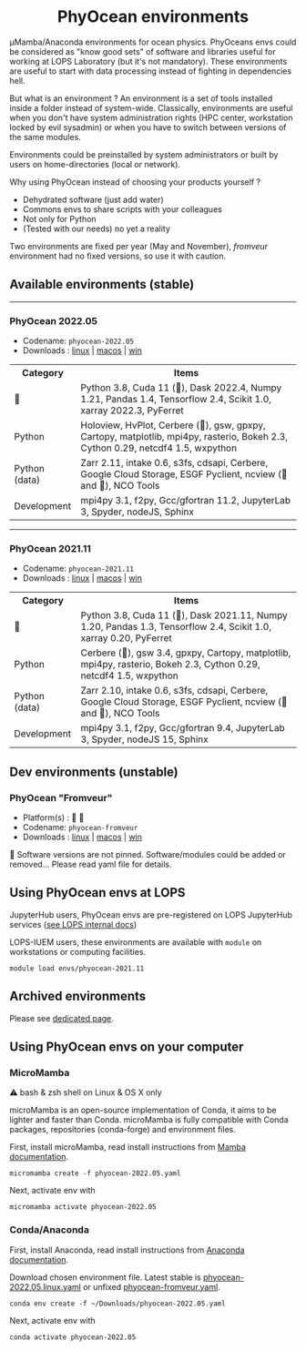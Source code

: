 <h1 align="center">PhyOcean environments</h1>

µMamba/Anaconda environments for ocean physics. PhyOceans envs could be considered as "know good sets" of software and libraries useful for working at LOPS Laboratory (but it's not mandatory). These environments are useful to start with data processing instead of fighting in dependencies hell.

But what is an environment ? An environment is a set of tools installed inside a folder instead of system-wide. Classically, environments are useful when you don't have system administration rights (HPC center, workstation locked by evil sysadmin) or when you have to switch between versions of the same modules.

Environments could be preinstalled by system administrators or built by users on home-directories (local or network).

Why using PhyOcean instead of choosing your products yourself ?
 * Dehydrated software (just add water)
 * Commons envs to share scripts with your colleagues
 * Not only for Python
 * (Tested with our needs) no yet a reality

Two environments are fixed per year (May and November), *fromveur* environment had no fixed versions, so use it with caution.

## Available environments (stable)

--------
### PhyOcean 2022.05
* Codename: `phyocean-2022.05`
* Downloads : [linux](https://raw.githubusercontent.com/umr-lops/phyocean-envs/main/envs/phyocean-2022.05.linux.yaml) | [macos](https://raw.githubusercontent.com/umr-lops/phyocean-envs/main/envs/phyocean-2022.05.macos.yaml) | [win](https://raw.githubusercontent.com/umr-lops/phyocean-envs/main/envs/phyocean-2022.05.win.yaml)

<table>
<tr>
<th> Category </th>
<th> Items </th>
</tr>
</tr>
<td> 🚨 </td>
<td> Python 3.8, Cuda 11 (🐧), Dask 2022.4, Numpy 1.21, Pandas 1.4, Tensorflow 2.4, Scikit 1.0, xarray 2022.3, PyFerret </td>
</tr>
</tr>
<td> Python </td>
<td> Holoview, HvPlot, Cerbere (🐧), gsw, gpxpy, Cartopy, matplotlib, mpi4py, rasterio, Bokeh 2.3, Cython 0.29, netcdf4 1.5, wxpython</td>
</tr>
</tr>
<td> Python (data) </td>
<td> Zarr 2.11, intake 0.6, s3fs, cdsapi, Cerbere, Google Cloud Storage, ESGF Pyclient, ncview (🐧 and 🍏), NCO Tools</td>
</tr>
</tr>
<td> Development </td>
<td> mpi4py 3.1, f2py, Gcc/gfortran 11.2, JupyterLab 3, Spyder, nodeJS, Sphinx </td>
</tr>
</table>



--------
### PhyOcean 2021.11
* Codename: `phyocean-2021.11`
* Downloads : [linux](https://raw.githubusercontent.com/umr-lops/phyocean-envs/main/envs/phyocean-2021.11.linux.yaml) | [macos](https://raw.githubusercontent.com/umr-lops/phyocean-envs/main/envs/phyocean-2021.11.macos.yaml) | [win](https://raw.githubusercontent.com/umr-lops/phyocean-envs/main/envs/phyocean-2021.11.win.yaml)

<table>
<tr>
<th> Category </th>
<th> Items </th>
</tr>
</tr>
<td> 🚨 </td>
<td> Python 3.8, Cuda 11 (🐧), Dask 2021.11, Numpy 1.20, Pandas 1.3, Tensorflow 2.4, Scikit 1.0, xarray 0.20, PyFerret </td>
</tr>
</tr>
<td> Python </td>
<td> Cerbere (🐧), gsw 3.4, gpxpy, Cartopy, matplotlib, mpi4py, rasterio, Bokeh 2.3, Cython 0.29, netcdf4 1.5, wxpython</td>
</tr>
</tr>
<td> Python (data) </td>
<td> Zarr 2.10, intake 0.6, s3fs, cdsapi, Cerbere, Google Cloud Storage, ESGF Pyclient, ncview (🐧 and 🍏), NCO Tools</td>
</tr>
</tr>
<td> Development </td>
<td> mpi4py 3.1, f2py, Gcc/gfortran 9.4, JupyterLab 3, Spyder, nodeJS 15, Sphinx </td>
</tr>
</table>

## Dev environments (unstable)

### PhyOcean "Fromveur"
* Platform(s) : 🐧 🍏
* Codename: `phyocean-fromveur`
* Downloads : [linux](https://raw.githubusercontent.com/umr-lops/phyocean-envs/main/envs/phyocean-fromveur.linux.yaml) | [macos](https://raw.githubusercontent.com/umr-lops/phyocean-envs/main/envs/phyocean-fromveur.macos.yaml) | [win](https://raw.githubusercontent.com/umr-lops/phyocean-envs/main/envs/phyocean-fromveur.win.yaml)


🚨 Software versions are not pinned. Software/modules could be added or removed... Please read yaml file for details.

## Using PhyOcean envs at LOPS

JupyterHub users, PhyOcean envs are pre-registered on LOPS JupyterHub services ([see LOPS internal docs](https://collab.umr-lops.fr/fr/systeme/moyens-de-calcul/kiosque-jupyter-hub))

LOPS-IUEM users, these environments are available with `module` on workstations or computing facilities.
```
module load envs/phyocean-2021.11
```

## Archived environments

Please see [dedicated page](arch.md).


## Using PhyOcean envs on your computer

### MicroMamba

⚠️ bash & zsh shell on Linux & OS X only

microMamba is an open-source implementation of Conda, it aims to be lighter and faster than Conda. microMamba is fully compatible with Conda packages, repositories (conda-forge) and environment files.

First, install microMamba, read install instructions from [Mamba documentation](https://mamba.readthedocs.io/en/latest/micromamba.html).

```
micromamba create -f phyocean-2022.05.yaml
```
Next, activate env with
```
micromamba activate phyocean-2022.05
```


### Conda/Anaconda

First, install Anaconda, read install instructions from [Anaconda documentation](https://docs.anaconda.com/anaconda/install/).

Download chosen environment file. Latest stable is [phyocean-2022.05.linux.yaml](https://raw.githubusercontent.com/umr-lops/phyocean-envs/main/envs/phyocean-2022.05.linux.yaml) or unfixed [phyocean-fromveur.yaml](https://raw.githubusercontent.com/umr-lops/phyocean-envs/main/envs/phyocean-fromveur.linux.yaml).

```
conda env create -f ~/Downloads/phyocean-2022.05.yaml
```
Next, activate env with
```
conda activate phyocean-2022.05
```
